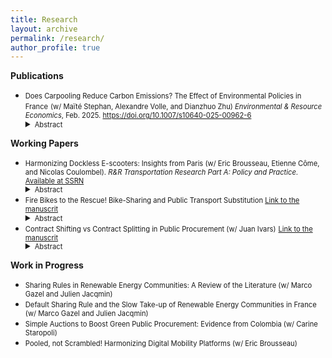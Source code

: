 ```yaml
---
title: Research
layout: archive
permalink: /research/
author_profile: true
---
```


**Publications**

* <span style="font-size: 0.8em;">Does Carpooling Reduce Carbon Emissions? The Effect of Environmental Policies in France</span>
  <span style="font-size: 0.8em;">(w/ Maïté Stephan, Alexandre Volle, and Dianzhuo Zhu) *Environmental & Resource Economics*, Feb. 2025. <a href="https://doi.org/10.1007/s10640-025-00962-6" title="DOI"> https://doi.org/10.1007/s10640-025-00962-6 </a>  </span>
  <!-- Adding a small inline style to reduce space before the abstract -->
  <div style="margin-top: -2.5px;"></div>
  <details>
  <summary><span style="font-size: 0.8em;">Abstract</span></summary>
   <span style="font-size: 0.7em;">Road transportation is among the most carbon-intensive sectors in the economy, underscoring the urgent need for strategies to meet climate objectives. Carpooling has emerged as a promising solution for carbon mitigation. However, by making car travel more attractive, carpooling may lead to ambiguous environmental outcomes. This study evaluates carpooling’s potential to mitigate carbon emissions and explores various strategies to enhance its environmental benefits. A key focus of this research is the vehicle occupancy rate, which we define as a robust metric for assessing carpooling’s carbon mitigation potential. This metric is reliable as it accounts for travelers’ preferences for alternative transport modes. We also analyze how policies that impact monetary trip costs influence carpooling adoption. Using a unique database from France’s leading carpooling platform, we show that increasing monetary trip costs through carbon pricing boosts both carpooling demand and supply, while improving occupancy rates. Furthermore, we find that novice users are particularly sensitive to fluctuations in monetary trip costs. In addition to this policy, we explore the effect of encouraging drivers to transition into passengers. Our results suggest that this strategy holds significant potential for further reducing carbon emissions. The insights from this study are crucial for policymakers seeking to design more effective strategies for reducing vehicle emissions and achieving climate targets.</span>
  </details>



**Working Papers**
* <span style="font-size: 0.8em;">Harmonizing Dockless E-scooters: Insights from Paris (w/ Eric Brousseau, Etienne Côme, and Nicolas Coulombel). *R&R Transportation Research Part A: Policy and Practice*.</span>
 <span style="font-size: 0.8em;"> <a href="http://dx.doi.org/10.2139/ssrn.5175331" title="DOI"> Available at SSRN </a>  </span>
    <!-- Adding a small inline style to reduce space before the abstract -->
  <div style="margin-top: -2.5px;"></div>
  <details>
  <summary><span style="font-size: 0.8em;">Abstract</span></summary>
   <span style="font-size: 0.7em;">Improper parking is one of the most significant barriers to the adoption and acceptance of dockless shared e-scooters worldwide. This paper investigates the effects of mandatory parking regulations that require e-scooters to be parked in designated bays in the form of painted corrals in Paris. To assess the impact of these regulations and their unintended effects, we develop a novel multicriteria evaluation method around three principles: efficiency, accessibility, and compliance. Using a unique large-scale database that geolocates every parked e-scooter in the city at three-hour intervals, we find that designated parking bays reduce cluttering and mis-parking. However, they also unintentionally reduce accessibility. Furthermore, we provide insights into the persistence of mis-parking and the congestion of parking bays, two key factors that contributed to the ban of shared e-scooters in the city.</span>
  </details>
* <span style="font-size: 0.8em;">Fire Bikes to the Rescue! Bike-Sharing and Public Transport Substitution <a href="https://isacolave.github.io/assets/FireBikesToTheRescue.pdf" title="paper">Link to the manuscrit</a></span>
    <!-- Adding a small inline style to reduce space before the abstract -->
  <div style="margin-top: -2.5px;"></div>
  <details>
  <summary><span style="font-size: 0.8em;">Abstract</span></summary>
   <span style="font-size: 0.7em;">The introduction of new mobility services, such as bike-sharing, has profoundly transformed urban mobility. These services have been adopted for their potential to improve efficiency, reduce congestion, and lower pollution by enhancing complementarities with public transport. However, the market dynamics between new services and public transport remains unclear. This study leverages a natural experiment based on an extemporaneous incident that temporarily shut down operations in Mexico City’s subway network. Using geolocation data to analyze the spatial relationship between bike-sharing and subway stations, I identify bike journeys that substitute or complement public transport. The evidence suggests a substantial increase in the degree of substitution to bike-sharing during subway disruptions. Furthermore, following the restoration of subway service, both overall demand for bike-sharing and its complementarity with public transit increase. Lastly, I present evidence suggesting that this expansion is associated with a rise in subway ridership. These findings have important implications for the future of urban mobility, providing robust empirical insights for developing a resilient, efficient, and sustainable transport system.</span>
  </details>
* <span style="font-size: 0.8em;">Contract Shifting vs Contract Splitting in Public Procurement (w/ Juan Ivars)</span>
 <span style="font-size: 0.8em;"> <a href="https://drive.google.com/file/d/1RLDzT8VWDfvOIreLROJXD_YT_HlCPqi7/view" title="DOI"> Link to the manuscrit </a>  </span>
    <!-- Adding a small inline style to reduce space before the abstract -->
  <div style="margin-top: -2.5px;"></div>
  <details>
  <summary><span style="font-size: 0.8em;">Abstract</span></summary>
   <span style="font-size: 0.7em;">This paper investigates the consequences of prohibiting discretion in public procurement. We study whether procurement officials manipulate the estimated value of contracts to avoid crossing regulatory thresholds and how this impacts procurement outcomes. We exploit the unique design of the procurement law in Colombia to document three empirical findings. First, there is substantial manipulation of contracts around the threshold. Second, manipulation occurs in two different forms: contract shifting and contract splitting. Contract shifting means decreasing the estimated value of the contract while contract splitting refers to dividing a contract into multiple smaller parts. We show that contract shifting is the main form of manipulation in this context. Third, manipulation decreases the final value paid and does not affect the number of bidders or the frequency of repeated winners. However, manipulation decreases the quality of the procedure. We propose a model of public procurement that explains when each type of manipulation is used and outlines its welfare implications. We find that procurers promote contract shifting when they face small purchase thresholds and contract splitting when they face large ones. Conversely, the model shows that contract splitting is welfare-enhancing for small thresholds and decreasing for large ones. Contract shifting is always welfare-enhancing. We conclude by discussing the policy implications.</span>
  </details>

**Work in Progress**
* <span style="font-size: 0.8em;">Sharing Rules in Renewable Energy Communities: A Review of the Literature (w/ Marco Gazel and Julien Jacqmin)</span>
* <span style="font-size: 0.8em;">Default Sharing Rule and the Slow Take-up of Renewable Energy Communities in France (w/ Marco Gazel and Julien Jacqmin)</span>
* <span style="font-size: 0.8em;">Simple Auctions to Boost Green Public Procurement: Evidence from Colombia (w/ Carine Staropoli)</span>
* <span style="font-size: 0.8em;">Pooled, not Scrambled! Harmonizing Digital Mobility Platforms (w/ Eric Brousseau)</span>
